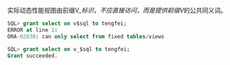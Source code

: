 实际动态性能视图由前缀V_$标识，不应直接访问，而是提供前缀V$的公共同义词。

```sql
SQL> grant select on v$sql to tengfei;
ERROR at line 1:
ORA-02030: can only select from fixed tables/views

SQL> grant select on v_$sql to tengfei;
Grant succeeded.
```

